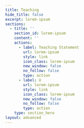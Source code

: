 ```yaml
---
title: Teaching
hide_title: false
excerpt: lorem-ipsum
sections:
  - title: ''
    section_id: lorem-ipsum
    content: ''
    actions:
      - label: Teaching Statement
        url: lorem-ipsum
        style: link
        icon_class: lorem-ipsum
        new_window: false
        no_follow: false
        type: action
      - label: U
        url: lorem-ipsum
        style: link
        icon_class: lorem-ipsum
        new_window: false
        no_follow: false
        type: action
    type: section_hero
layout: advanced
---
```

